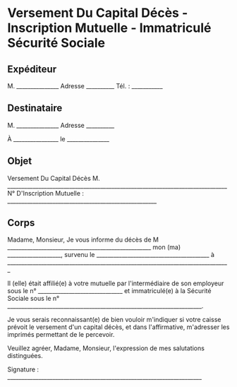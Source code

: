 # Versement Du Capital Décès - Inscription Mutuelle - Immatriculé Sécurité Sociale

## Expéditeur

M. _______________
Adresse __________
Tél. : ___________

## Destinataire

M. _______________
Adresse __________

À ________________
le _______________

## Objet

Versement Du Capital Décès
M. ______________________________________________________________________________
N° D'Inscription Mutuelle : _____________________________________________________

## Corps

Madame, Monsieur,
Je vous informe du décès de M ___________________________________________________
mon (ma) ___________________, survenu le ________________________________________
à _______________________________________________________________________________

Il (elle) était affilié(e) à votre mutuelle par l'intermédiaire de son employeur
sous le n° ______________________________ et immatriculé(e) à la Sécurité Sociale
sous le n° _____________________________________________________________________.

Je vous serais reconnaissant(e) de bien vouloir m'indiquer si votre caisse prévoit le versement d'un capital décès, et dans l'affirmative, m'adresser les imprimés permettant de le percevoir.

Veuillez agréer, Madame, Monsieur, l'expression de mes salutations distinguées.

Signature : _____________________________________________________________________
